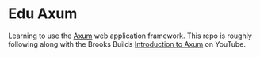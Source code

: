 # Edu Axum

Learning to use the [Axum][] web application framework.  This repo is roughly
following along with the Brooks Builds [Introduction to Axum][] on YouTube.


[Axum]: https://github.com/tokio-rs/axum
[Introduction to Axum]: https://www.youtube.com/playlist?list=PLrmY5pVcnuE-_CP7XZ_44HN-mDrLQV4nS
